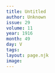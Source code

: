 ```yaml
---
title: Untitled
author: Unknown
issue: 29
volume: 11
year: 1916
month: 49
day: V
tags:
layout: page.njk
image:
---
```

